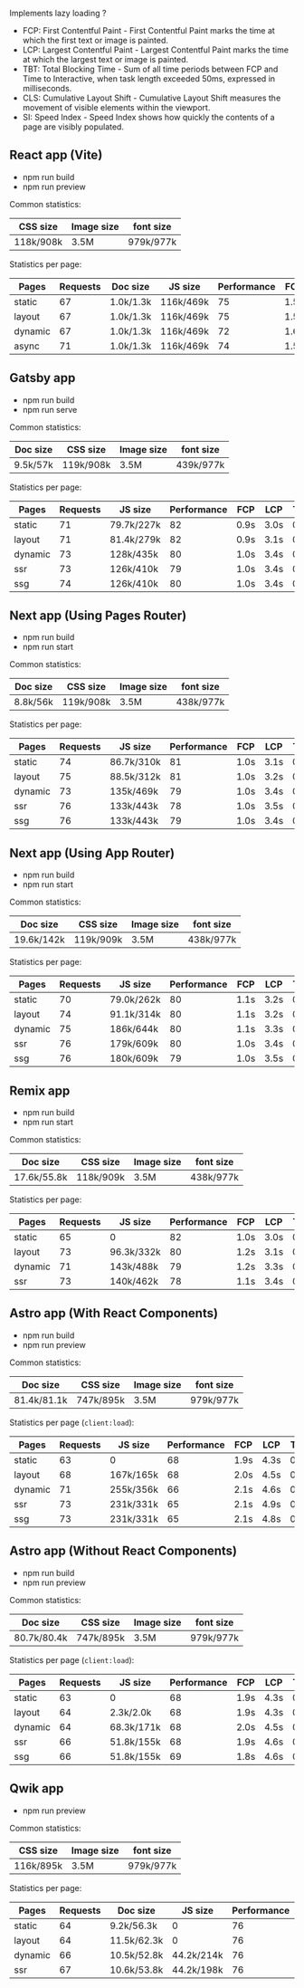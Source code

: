 Implements lazy loading ?

- FCP: First Contentful Paint - First Contentful Paint marks the time at which the first text or image is painted.
- LCP: Largest Contentful Paint - Largest Contentful Paint marks the time at which the largest text or image is painted.
- TBT: Total Blocking Time - Sum of all time periods between FCP and Time to Interactive, when task length exceeded 50ms, expressed in milliseconds.
- CLS: Cumulative Layout Shift - Cumulative Layout Shift measures the movement of visible elements within the viewport.
- SI: Speed Index - Speed Index shows how quickly the contents of a page are visibly populated.

## React app (Vite)

- npm run build
- npm run preview

Common statistics:

| CSS size  | Image size | font size |
| --------- | ---------- | --------- |
| 118k/908k | 3.5M       | 979k/977k |

Statistics per page:

| Pages   | Requests | Doc size  | JS size   | Performance | FCP  | LCP  | TBT | CLS   | SI   |
| ------- | -------- | --------- | --------- | ----------- | ---- | ---- | --- | ----- | ---- |
| static  | 67       | 1.0k/1.3k | 116k/469k | 75          | 1.5s | 3.6s | 0ms | 0.014 | 1.5s |
| layout  | 67       | 1.0k/1.3k | 116k/469k | 75          | 1.5s | 3.6s | 0ms | 0.014 | 1.5s |
| dynamic | 67       | 1.0k/1.3k | 116k/469k | 72          | 1.6s | 4.1s | 0ms | 0.014 | 1.6s |
| async   | 71       | 1.0k/1.3k | 116k/469k | 74          | 1.5s | 3.8s | 0ms | 0.004 | 1.5s |

## Gatsby app

- npm run build
- npm run serve

Common statistics:

| Doc size | CSS size  | Image size | font size |
| -------- | --------- | ---------- | --------- |
| 9.5k/57k | 119k/908k | 3.5M       | 439k/977k |

Statistics per page:

| Pages   | Requests | JS size    | Performance | FCP  | LCP  | TBT | CLS   | SI   |
| ------- | -------- | ---------- | ----------- | ---- | ---- | --- | ----- | ---- |
| static  | 71       | 79.7k/227k | 82          | 0.9s | 3.0s | 0ms | 0.001 | 0.9s |
| layout  | 71       | 81.4k/279k | 82          | 0.9s | 3.1s | 0ms | 0.001 | 0.9s |
| dynamic | 73       | 128k/435k  | 80          | 1.0s | 3.4s | 0ms | 0.004 | 1.0s |
| ssr     | 73       | 126k/410k  | 79          | 1.0s | 3.4s | 0ms | 0.014 | 1.3s |
| ssg     | 74       | 126k/410k  | 80          | 1.0s | 3.4s | 0ms | 0.014 | 1.0s |

## Next app (Using Pages Router)

- npm run build
- npm run start

Common statistics:

| Doc size | CSS size  | Image size | font size |
| -------- | --------- | ---------- | --------- |
| 8.8k/56k | 119k/908k | 3.5M       | 438k/977k |

Statistics per page:

| Pages   | Requests | JS size    | Performance | FCP  | LCP  | TBT | CLS   | SI   |
| ------- | -------- | ---------- | ----------- | ---- | ---- | --- | ----- | ---- |
| static  | 74       | 86.7k/310k | 81          | 1.0s | 3.1s | 0ms | 0.001 | 1.0s |
| layout  | 75       | 88.5k/312k | 81          | 1.0s | 3.2s | 0ms | 0.001 | 1.0s |
| dynamic | 73       | 135k/469k  | 79          | 1.0s | 3.4s | 0ms | 0.001 | 1.0s |
| ssr     | 76       | 133k/443k  | 78          | 1.0s | 3.5s | 0ms | 0.001 | 1.4s |
| ssg     | 76       | 133k/443k  | 79          | 1.0s | 3.4s | 0ms | 0.001 | 1.0s |

## Next app (Using App Router)

- npm run build
- npm run start

Common statistics:

| Doc size   | CSS size  | Image size | font size |
| ---------- | --------- | ---------- | --------- |
| 19.6k/142k | 119k/909k | 3.5M       | 438k/977k |

Statistics per page:

| Pages   | Requests | JS size    | Performance | FCP  | LCP  | TBT | CLS   | SI   |
| ------- | -------- | ---------- | ----------- | ---- | ---- | --- | ----- | ---- |
| static  | 70       | 79.0k/262k | 80          | 1.1s | 3.2s | 0ms | 0.001 | 1.1s |
| layout  | 74       | 91.1k/314k | 80          | 1.1s | 3.2s | 0ms | 0.001 | 1.1s |
| dynamic | 75       | 186k/644k  | 80          | 1.1s | 3.3s | 0ms | 0.001 | 1.1s |
| ssr     | 76       | 179k/609k  | 80          | 1.0s | 3.4s | 0ms | 0.001 | 1.0s |
| ssg     | 76       | 180k/609k  | 79          | 1.0s | 3.5s | 0ms | 0.001 | 1.0s |

## Remix app

- npm run build
- npm run start

Common statistics:

| Doc size    | CSS size  | Image size | font size |
| ----------- | --------- | ---------- | --------- |
| 17.6k/55.8k | 118k/909k | 3.5M       | 438k/977k |

Statistics per page:

| Pages   | Requests | JS size    | Performance | FCP  | LCP  | TBT | CLS   | SI   |
| ------- | -------- | ---------- | ----------- | ---- | ---- | --- | ----- | ---- |
| static  | 65       | 0          | 82          | 1.0s | 3.0s | 0ms | 0.001 | 1.0s |
| layout  | 73       | 96.3k/332k | 80          | 1.2s | 3.1s | 0ms | 0.001 | 1.2s |
| dynamic | 71       | 143k/488k  | 79          | 1.2s | 3.3s | 0ms | 0.001 | 1.2s |
| ssr     | 73       | 140k/462k  | 78          | 1.1s | 3.4s | 0ms | 0.001 | 1.4s |

## Astro app (With React Components)

- npm run build
- npm run preview

Common statistics:

| Doc size    | CSS size  | Image size | font size |
| ----------- | --------- | ---------- | --------- |
| 81.4k/81.1k | 747k/895k | 3.5M       | 979k/977k |

Statistics per page (`client:load`):

| Pages   | Requests | JS size   | Performance | FCP  | LCP  | TBT | CLS   | SI   |
| ------- | -------- | --------- | ----------- | ---- | ---- | --- | ----- | ---- |
| static  | 63       | 0         | 68          | 1.9s | 4.3s | 0ms | 0.001 | 1.9s |
| layout  | 68       | 167k/165k | 68          | 2.0s | 4.5s | 0ms | 0.001 | 2.0s |
| dynamic | 71       | 255k/356k | 66          | 2.1s | 4.6s | 0ms | 0.001 | 2.1s |
| ssr     | 73       | 231k/331k | 65          | 2.1s | 4.9s | 0ms | 0.001 | 2.1s |
| ssg     | 73       | 231k/331k | 65          | 2.1s | 4.8s | 0ms | 0.001 | 2.1s |

## Astro app (Without React Components)

- npm run build
- npm run preview

Common statistics:

| Doc size    | CSS size  | Image size | font size |
| ----------- | --------- | ---------- | --------- |
| 80.7k/80.4k | 747k/895k | 3.5M       | 979k/977k |

Statistics per page (`client:load`):

| Pages   | Requests | JS size    | Performance | FCP  | LCP  | TBT | CLS   | SI   |
| ------- | -------- | ---------- | ----------- | ---- | ---- | --- | ----- | ---- |
| static  | 63       | 0          | 68          | 1.9s | 4.3s | 0ms | 0.001 | 1.9s |
| layout  | 64       | 2.3k/2.0k  | 68          | 1.9s | 4.3s | 0ms | 0.001 | 1.9s |
| dynamic | 64       | 68.3k/171k | 68          | 2.0s | 4.5s | 0ms | 0.001 | 2.0s |
| ssr     | 66       | 51.8k/155k | 68          | 1.9s | 4.6s | 0ms | 0.001 | 1.9s |
| ssg     | 66       | 51.8k/155k | 69          | 1.8s | 4.6s | 0ms | 0.001 | 1.8s |

## Qwik app

- npm run preview

Common statistics:

| CSS size  | Image size | font size |
| --------- | ---------- | --------- |
| 116k/895k | 3.5M       | 979k/977k |

Statistics per page:

| Pages   | Requests | Doc size    | JS size    | Performance | FCP  | LCP  | TBT | CLS   | SI   |
| ------- | -------- | ----------- | ---------- | ----------- | ---- | ---- | --- | ----- | ---- |
| static  | 64       | 9.2k/56.3k  | 0          | 76          | 1.4s | 3.5s | 0ms | 0.004 | 1.4s |
| layout  | 64       | 11.5k/62.3k | 0          | 76          | 1.4s | 3.5s | 0ms | 0.004 | 1.4s |
| dynamic | 66       | 10.5k/52.8k | 44.2k/214k | 76          | 1.3s | 3.7s | 0ms | 0.001 | 1.3s |
| ssr     | 67       | 10.6k/53.8k | 44.2k/198k | 76          | 1.1s | 3.8s | 0ms | 0.001 | 1.4s |
